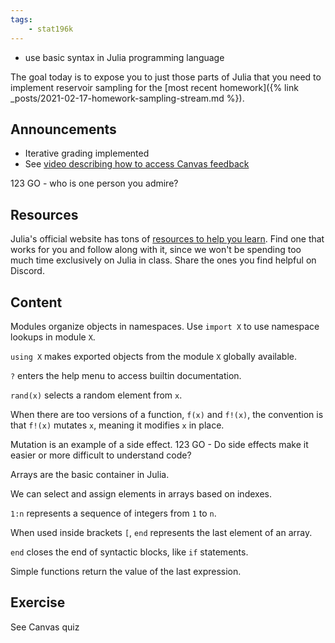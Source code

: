```yaml
---
tags:
    - stat196k
---
```


- use basic syntax in Julia programming language

The goal today is to expose you to just those parts of Julia that you need to implement reservoir sampling for the [most recent homework]({% link _posts/2021-02-17-homework-sampling-stream.md %}).


## Announcements

- Iterative grading implemented
- See [video describing how to access Canvas feedback](https://youtu.be/iuZy0pckWlE)

123 GO - who is one person you admire?


## Resources

Julia's official website has tons of [resources to help you learn](https://julialang.org/learning/).
Find one that works for you and follow along with it, since we won't be spending too much time exclusively on Julia in class.
Share the ones you find helpful on Discord.


## Content

Modules organize objects in namespaces.
Use `import X` to use namespace lookups in module `X`.

`using X` makes exported objects from the module `X` globally available.

`?` enters the help menu to access builtin documentation.

`rand(x)` selects a random element from `x`.

When there are too versions of a function, `f(x)` and `f!(x)`, the convention is that `f!(x)` mutates `x`, meaning it modifies `x` in place.

Mutation is an example of a side effect.
123 GO - Do side effects make it easier or more difficult to understand code?

Arrays are the basic container in Julia.

We can select and assign elements in arrays based on indexes.

`1:n` represents a sequence of integers from `1` to `n`.

When used inside brackets `[`, `end` represents the last element of an array.

`end` closes the end of syntactic blocks, like `if` statements.

Simple functions return the value of the last expression.


## Exercise

See Canvas quiz
